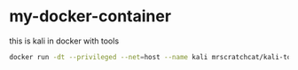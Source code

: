 # my-docker-container
this is kali in docker with tools 

```bash
docker run -dt --privileged --net=host --name kali mrscratchcat/kali-tools
